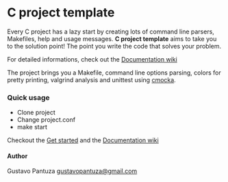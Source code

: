 # C project template

Every C project has a lazy start by creating lots of command line parsers, Makefiles, help and usage messages.
**C project template** aims to take you to the solution point! The point you write the code that solves your problem.

For detailed informations, check out the [Documentation wiki](https://github.com/pantuza/c-project-template/wiki)

The project brings you a Makefile, command line options parsing,
colors for pretty printing, valgrind analysis and unittest
using [cmocka](https://cmocka.org/). 


### Quick usage

* Clone project
* Change project.conf
* make start

Checkout the [Get started](https://github.com/pantuza/c-project-template/wiki/Get-started) and the [Documentation wiki](https://github.com/pantuza/c-project-template/wiki)

#### Author

Gustavo Pantuza <gustavopantuza@gmail.com>
